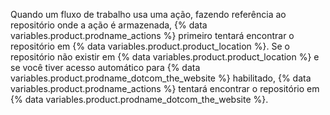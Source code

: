 Quando um fluxo de trabalho usa uma ação, fazendo referência ao repositório onde a ação é armazenada, {% data variables.product.prodname_actions %} primeiro tentará encontrar o repositório em {% data variables.product.product_location %}. Se o repositório não existir em {% data variables.product.product_location %} e se você tiver acesso automático para {% data variables.product.prodname_dotcom_the_website %} habilitado, {% data variables.product.prodname_actions %} tentará encontrar o repositório em {% data variables.product.prodname_dotcom_the_website %}.